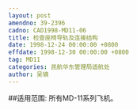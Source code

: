 ```yaml
---
layout: post
amendno: 39-2396
cadno: CAD1998-MD11-06
title: 检查座椅导轨及连接结构
date: 1998-12-24 00:00:00 +0800
effdate: 1998-12-30 00:00:00 +0800
tag: MD11
categories: 民航华东管理局适航处
author: 吴镝
---
```


##适用范围:
所有MD-11系列飞机。

